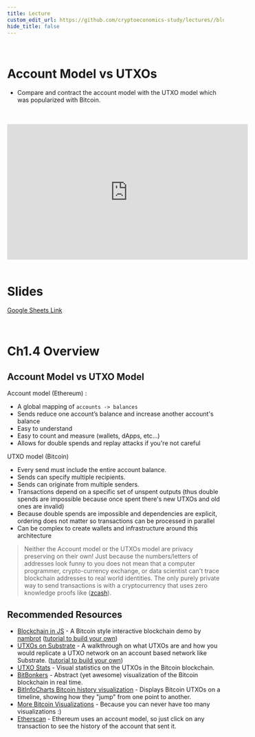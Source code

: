```yaml
---
title: Lecture
custom_edit_url: https://github.com/cryptoeconomics-study/lectures//blob/master/ch1/1.4/lecture.md
hide_title: false
---
```

<!-- This file is generated by /website/scripts/sync-util.js - changes will be overwritten! -->

<br />

# Account Model vs UTXOs
- Compare and contract the account model with the UTXO model which was popularized with Bitcoin.

<br />
<br />
<iframe width="560" height="315" src="https://www.youtube-nocookie.com/embed/-xoCoZGJ9AQ" frameborder="0" allow="accelerometer; autoplay; encrypted-media; gyroscope; picture-in-picture" allowfullscreen></iframe>
<br />
<br />

# Slides

[Google Sheets Link](https://docs.google.com/presentation/d/19On3bioVn0oT10oiAq-OR1PJ7f-HCvem74pzyTycmw0/edit?usp=sharing)

<br />

# Ch1.4 Overview

## Account Model vs UTXO Model

Account model (Ethereum) :
- A global mapping of `accounts -> balances`
- Sends reduce one account’s balance and increase another account's balance
- Easy to understand
- Easy to count and measure (wallets, dApps, etc...)
- Allows for double spends and replay attacks if you're not careful

UTXO model (Bitcoin)
- Every send must include the entire account balance.
- Sends can specify multiple recipients.
- Sends can originate from multiple senders.
- Transactions depend on a specific set of unspent outputs (thus double spends are impossible because once spent there's new UTXOs and old ones are invalid)
- Because double spends are impossible and dependencies are explicit, ordering does not matter so transactions can be processed in parallel
- Can be complex to create wallets and infrastructure around this architecture

> Neither the Account model or the UTXOs model are privacy preserving on their own! Just because the numbers/letters of addresses look funny to you does not mean that a computer programmer, crypto-currency exchange, or data scientist can't trace blockchain addresses to real world identities. The only purely private way to send transactions is with a cryptocurrency that uses zero knowledge proofs like ([zcash](https://z.cash)).


## Recommended Resources

- [Blockchain in JS](https://blockchain.nambrot.com/) - A Bitcoin style interactive blockchain demo by [nambrot](https://github.com/nambrot) ([tutorial to build your own](https://github.com/nambrot/blockchain-in-js))
- [UTXOs on Substrate](https://www.parity.io/utxo-on-substrate/) - A walkthrough on what UTXOs are and how you would replicate a UTXO network on an account based network like Substrate. ([tutorial to build your own](https://github.com/substrate-developer-hub/utxo-workshop))
- [UTXO Stats](https://utxo-stats.com/) - Visual statistics on the UTXOs in the Bitcoin blockchain.
- [BitBonkers](https://www.bitbonkers.com/) - Abstract (yet awesome) visualization of the Bitcoin blockchain in real time.
- [BitInfoCharts Bitcoin history visualization](https://bitinfocharts.com/bitcoin/visualization.html) - Displays Bitcoin UTXOs on a timeline, showing how they "jump" from one point to another.
- [More Bitcoin Visualizations](http://www.bitcoinlinks.net/tag/transaction-visualizations) - Because you can never have too many visualizations :)
- [Etherscan](https://etherscan.io) - Ethereum uses an account model, so just click on any transaction to see the history of the account that sent it.

<br />

